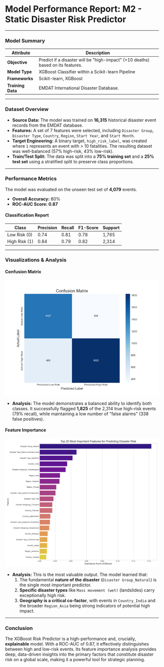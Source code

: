 # Model Performance Report: M2 - Static Disaster Risk Predictor

---

### Model Summary

| Attribute        | Description                                                               |
| ---------------- | ------------------------------------------------------------------------- |
| **Objective**    | Predict if a disaster will be "high-impact" (>10 deaths) based on its features. |
| **Model Type**   | XGBoost Classifier within a Scikit-learn Pipeline                         |
| **Frameworks**   | Scikit-learn, XGBoost                                                     |
| **Training Data**| EMDAT International Disaster Database.                                    |

---

### Dataset Overview

*   **Source Data:** The model was trained on **16,315** historical disaster event records from the EMDAT database.
*   **Features:** A set of 7 features were selected, including `Disaster Group`, `Disaster Type`, `Country`, `Region`, `Start Year`, and `Start Month`.
*   **Target Engineering:** A binary target, `high_risk_label`, was created where `1` represents an event with > 10 fatalities. The resulting dataset was well-balanced (57% high-risk, 43% low-risk).
*   **Train/Test Split:** The data was split into a **75% training set** and a **25% test set** using a stratified split to preserve class proportions.

---

### Performance Metrics

The model was evaluated on the unseen test set of **4,079** events.

*   **Overall Accuracy:** 80%
*   **ROC-AUC Score: 0.87**

#### Classification Report

| Class         | Precision | Recall | F1-Score | Support |
| ------------- | --------- | ------ | -------- | ------- |
| Low Risk (0)  | 0.74      | 0.81   | 0.78     | 1,765   |
| High Risk (1) | 0.84      | 0.79   | 0.82     | 2,314   |

---

### Visualizations & Analysis

#### Confusion Matrix

![Confusion Matrix](../../visuals/02_disaster_risk_prediction_model/After_Training/confusion_matrix.png)

*   **Analysis:** The model demonstrates a balanced ability to identify both classes. It successfully flagged **1,825** of the 2,314 true high-risk events (79% recall), while maintaining a low number of "false alarms" (338 false positives).

#### Feature Importance

![Feature Importance](../../visuals/02_disaster_risk_prediction_model/After_Training/top_20_feature_importances.png)

*   **Analysis:** This is the most valuable output. The model learned that:
    1.  The fundamental **nature of the disaster** (`Disaster Group_Natural`) is the single most important predictor.
    2.  **Specific disaster types** like `Mass movement (wet)` (landslides) carry exceptionally high risk.
    3.  **Geography is a critical co-factor**, with events in `Country_India` and the broader `Region_Asia` being strong indicators of potential high impact.

---

### Conclusion

The XGBoost Risk Predictor is a high-performance and, crucially, **explainable** model. With a ROC-AUC of 0.87, it effectively distinguishes between high and low-risk events. Its feature importance analysis provides deep, data-driven insights into the primary factors that constitute disaster risk on a global scale, making it a powerful tool for strategic planning.